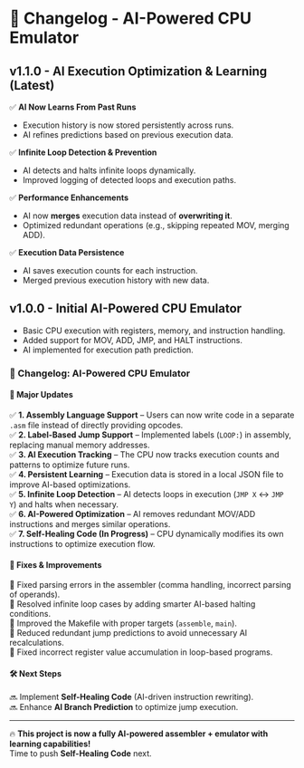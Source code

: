 # **🚀 Changelog - AI-Powered CPU Emulator**  
## **v1.1.0 - AI Execution Optimization & Learning (Latest)**
✅ **AI Now Learns From Past Runs**  
- Execution history is now stored persistently across runs.  
- AI refines predictions based on previous execution data.  

✅ **Infinite Loop Detection & Prevention**  
- AI detects and halts infinite loops dynamically.  
- Improved logging of detected loops and execution paths.  

✅ **Performance Enhancements**  
- AI now **merges** execution data instead of **overwriting it**.  
- Optimized redundant operations (e.g., skipping repeated MOV, merging ADD).  

✅ **Execution Data Persistence**  
- AI saves execution counts for each instruction.  
- Merged previous execution history with new data.  

## **v1.0.0 - Initial AI-Powered CPU Emulator**  
- Basic CPU execution with registers, memory, and instruction handling.  
- Added support for MOV, ADD, JMP, and HALT instructions.  
- AI implemented for execution path prediction.  


### **📝 Changelog: AI-Powered CPU Emulator**  

#### **🚀 Major Updates**  
✅ **1. Assembly Language Support** – Users can now write code in a separate `.asm` file instead of directly providing opcodes.  
✅ **2. Label-Based Jump Support** – Implemented labels (`LOOP:`) in assembly, replacing manual memory addresses.  
✅ **3. AI Execution Tracking** – The CPU now tracks execution counts and patterns to optimize future runs.  
✅ **4. Persistent Learning** – Execution data is stored in a local JSON file to improve AI-based optimizations.  
✅ **5. Infinite Loop Detection** – AI detects loops in execution (`JMP X` ↔ `JMP Y`) and halts when necessary.  
✅ **6. AI-Powered Optimization** – AI removes redundant MOV/ADD instructions and merges similar operations.  
✅ **7. Self-Healing Code (In Progress)** – CPU dynamically modifies its own instructions to optimize execution flow.  

#### **🔧 Fixes & Improvements**  
🔹 Fixed parsing errors in the assembler (comma handling, incorrect parsing of operands).  
🔹 Resolved infinite loop cases by adding smarter AI-based halting conditions.  
🔹 Improved the Makefile with proper targets (`assemble`, `main`).  
🔹 Reduced redundant jump predictions to avoid unnecessary AI recalculations.  
🔹 Fixed incorrect register value accumulation in loop-based programs.  

#### **🛠️ Next Steps**  
🔜 Implement **Self-Healing Code** (AI-driven instruction rewriting).  
🔜 Enhance **AI Branch Prediction** to optimize jump execution.  

---

🔥 **This project is now a fully AI-powered assembler + emulator with learning capabilities!**  
Time to push **Self-Healing Code** next.